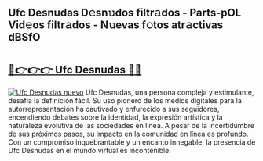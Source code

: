 ## Ufc Desnudas D𝚎sn𝚞dos filtr𝚊dos - Parts-pOL Vid𝚎os filtr𝚊dos - N𝚞evas f𝚘tos atr𝚊ctivas dBSfO

# <h2><a href="http://mb4f91x.tromn.icu/?c=Ufc+Desnudas">🔗👉👉👉 Ufc Desnudas 🔗🔗</a></h2>

[![Ufc Desnudas nuevo](https://i.imgur.com/pEAQMta.gif)](http://mb4f91x.tromn.icu/?c=Ufc+Desnudas)
Ufc Desnudas, una persona compleja y estimulante, desafía la definición fácil. Su uso pionero de los medios digitales para la autorrepresentación ha cautivado y enfurecido a sus seguidores, encendiendo debates sobre la identidad, la expresión artística y la naturaleza evolutiva de las sociedades en línea. A pesar de la incertidumbre de sus próximos pasos, su impacto en la comunidad en línea es profundo. Con un compromiso inquebrantable y un encanto innegable, la presencia de Ufc Desnudas en el mundo virtual es incontenible.

